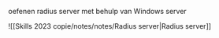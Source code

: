 oefenen radius server met behulp van Windows server

![[Skills 2023 copie/notes/notes/Radius server|Radius server]]
